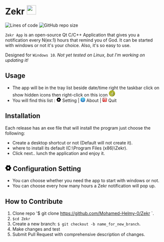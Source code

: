 # Zekr <img src="/Images/Dua_icon.ico" alt=""  width="30" height="30" />
![Lines of code](https://img.shields.io/tokei/lines/github/mohamed-helmy-0/zekr?style=flat-square)
![GitHub repo size](https://img.shields.io/github/repo-size/mohamed-helmy-0/zekr)

`Zekr App` is an open-source Qt C/C++ Application that gives you a notification every N(ex:1) hours that remind you of God.
It can be started with windows or not it's your choice.
Also, it's so easy to use.

Designed for `Windows 10`. *Not yet tested on Linux, but I'm working on updating it!*

**Usage**
---


- The app will be in the tray list beside date/time right the taskbar click on show hidden icons then right-click on this icon <img src="/Images/Pro_Icon.png" alt=""  width="20" height="20" />  
- You will find this list : <img src="/Images/setting_icon.png" alt=""  width="15" height="15" /> Setting | <img src="/Images/About_icon.png" alt=""  width="15" height="15" /> About | <img src="/Images/exit_icon.png" alt=""  width="15" height="15" /> Quit


**Installation**
---

Each release has an exe file that will install the program just choose the following:

- Create a desktop shortcut or not (Default will not create it).
- where to install its default (C:\Program Files (x86)\Zekr).
- Click next.. lunch the application and enjoy it.

<img src="/Images/setting_icon.png" alt=""  width="20" height="20" />  **Configuration Setting**
---
 - You can choose whether you need the app to start with windows or not.
 - You can choose every how many hours a Zekr notification will pop up.


**How to Contribute**
---

1. Clone repo '$ git clone https://github.com/Mohamed-Helmy-0/Zekr `.
2. `$cd Zekr`
3. Create a new branch: `$ git checkout -b name_for_new_branch`.
4. Make changes and test
5. Submit Pull Request with comprehensive description of changes.



